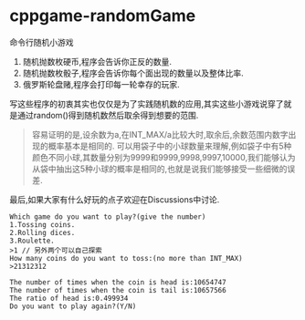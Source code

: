 # cppgame-randomGame

命令行随机小游戏

1. 随机抛数枚硬币,程序会告诉你正反的数量.
2. 随机抛数枚骰子,程序会告诉你每个面出现的数量以及整体比率.
3. 俄罗斯轮盘赌,程序会打印每一轮幸存的玩家.

写这些程序的初衷其实也仅仅是为了实践随机数的应用,其实这些小游戏说穿了就是通过random()得到随机数然后取余得到想要的范围.
> 容易证明的是,设余数为a,在INT_MAX/a比较大时,取余后,余数范围内数字出现的概率基本是相同的.
> 可以用袋子中的小球数量来理解,例如袋子中有5种颜色不同小球,其数量分别为9999和9999,9998,9997,10000,我们能够认为从袋中抽出这5种小球的概率是相同的,也就是说我们能够接受一些细微的误差.

最后,如果大家有什么好玩的点子欢迎在Discussions中讨论.

```
Which game do you want to play?(give the number)
1.Tossing coins.
2.Rolling dices.
3.Roulette.
>1 // 另外两个可以自己探索
How many coins do you want to toss:(no more than INT_MAX)
>21312312

The number of times when the coin is head is:10654747
The number of times when the coin is tail is:10657566
The ratio of head is:0.499934
Do you want to play again?(Y/N)

```
